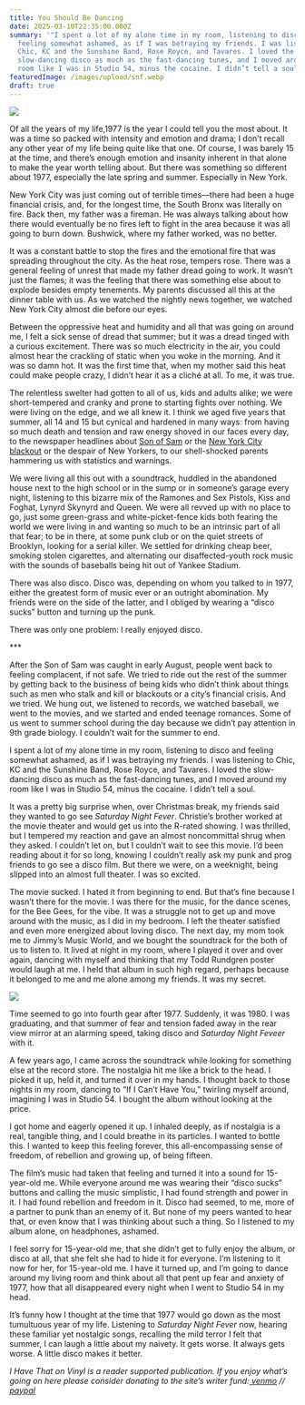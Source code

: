 ```yaml
---
title: You Should Be Dancing
date: 2025-03-10T22:35:00.000Z
summary: '"I spent a lot of my alone time in my room, listening to disco and
  feeling somewhat ashamed, as if I was betraying my friends. I was listening to
  Chic, KC and the Sunshine Band, Rose Royce, and Tavares. I loved the
  slow-dancing disco as much as the fast-dancing tunes, and I moved around my
  room like I was in Studio 54, minus the cocaine. I didn’t tell a soul."'
featuredImage: /images/upload/snf.webp
draft: true
---
```

![](/images/upload/snf.webp)

 


Of all the years of my life,1977 is the year I could tell you the most about. It was a time so packed with intensity and emotion and drama; I don’t recall any other year of my life being quite like that one. Of course, I was barely 15 at the time, and there’s enough emotion and insanity inherent in that alone to make the year worth telling about. But there was something so different about 1977, especially the late spring and summer. Especially in New York.


New York City was just coming out of terrible times—there had been a huge financial crisis, and, for the longest time, the South Bronx was literally on fire. Back then, my father was a fireman. He was always talking about how there would eventually be no fires left to fight in the area because it was all going to burn down. Bushwick, where my father worked, was no better. 

It was a constant battle to stop the fires and the emotional fire that was spreading throughout the city. As the heat rose, tempers rose. There was a general feeling of unrest that made my father dread going to work. It wasn’t just the flames; it was the feeling that there was something else about to explode besides empty tenements. My parents discussed all this at the dinner table with us. As we watched the nightly news together, we watched New York City almost die before our eyes.

Between the oppressive heat and humidity and all that was going on around me, I felt a sick sense of dread that summer; but it was a dread tinged with a curious excitement. There was so much electricity in the air, you could almost hear the crackling of static when you woke in the morning. And it was so damn hot. It was the first time that, when my mother said this heat could make people crazy, I didn’t hear it as a cliché at all. To me, it was true.

The relentless swelter had gotten to all of us, kids and adults alike; we were short-tempered and cranky and prone to starting fights over nothing. We were living on the edge, and we all knew it. I think we aged five years that summer, all 14 and 15 but cynical and hardened in many ways: from having so much death and tension and raw energy shoved in our faces every day, to the newspaper headlines about [Son of Sam](https://en.wikipedia.org/wiki/David_Berkowitz) or the [New York City blackout](https://en.wikipedia.org/wiki/New_York_City_blackout_of_1977) or the despair of New Yorkers, to our shell-shocked parents hammering us with statistics and warnings.

We were living all this out with a soundtrack, huddled in the abandoned house next to the high school or in the sump or in someone’s garage every night, listening to this bizarre mix of the Ramones and Sex Pistols, Kiss and Foghat, Lynyrd Skynyrd and Queen. We were all revved up with no place to go, just some green-grass and white-picket-fence kids both fearing the world we were living in and wanting so much to be an intrinsic part of all that fear; to be in there, at some punk club or on the quiet streets of Brooklyn, looking for a serial killer. We settled for drinking cheap beer, smoking stolen cigarettes, and alternating our disaffected-youth rock music with the sounds of baseballs being hit out of Yankee Stadium.

There was also disco. Disco was, depending on whom you talked to in 1977, either the greatest form of music ever or an outright abomination. My friends were on the side of the latter, and I obliged by wearing a “disco sucks” button and turning up the punk.

There was only one problem: I really enjoyed disco.

\*\**

After the Son of Sam was caught in early August, people went back to feeling complacent, if not safe. We tried to ride out the rest of the summer by getting back to the business of being kids who didn’t think about things such as men who stalk and kill or blackouts or a city’s financial crisis. And we tried. We hung out, we listened to records, we watched baseball, we went to the movies, and we started and ended teenage romances. Some of us went to summer school during the day because we didn’t pay attention in 9th grade biology. I couldn’t wait for the summer to end.

I spent a lot of my alone time in my room, listening to disco and feeling somewhat ashamed, as if I was betraying my friends. I was listening to Chic, KC and the Sunshine Band, Rose Royce, and Tavares. I loved the slow-dancing disco as much as the fast-dancing tunes, and I moved around my room like I was in Studio 54, minus the cocaine. I didn’t tell a soul.

It was a pretty big surprise when, over Christmas break, my friends said they wanted to go see *Saturday Night Fever*. Christie’s brother worked at the movie theater and would get us into the R-rated showing. I was thrilled, but I tempered my reaction and gave an almost noncommittal shrug when they asked. I couldn’t let on, but I couldn’t wait to see this movie. I’d been reading about it for so long, knowing I couldn’t really ask my punk and prog friends to go see a disco film. But there we were, on a weeknight, being slipped into an almost full theater. I was so excited.

The movie sucked. I hated it from beginning to end. But that’s fine because I wasn’t there for the movie. I was there for the music, for the dance scenes, for the Bee Gees, for the vibe. It was a struggle not to get up and move around with the music, as I did in my bedroom. I left the theater satisfied and even more energized about loving disco. The next day, my mom took me to Jimmy’s Music World, and we bought the soundtrack for the both of us to listen to. It lived at night in my room, where I played it over and over again, dancing with myself and thinking that my Todd Rundgren poster would laugh at me. I held that album in such high regard, perhaps because it belonged to me and me alone among my friends. It was my secret. 

![](/images/upload/s54.webp)



Time seemed to go into fourth gear after 1977. Suddenly, it was 1980. I was graduating, and that summer of fear and tension faded away in the rear view mirror at an alarming speed, taking disco and *Saturday Night Feveer* with it. 

A few years ago, I came across the soundtrack while looking for something else at the record store. The nostalgia hit me like a brick to the head. I picked it up, held it, and turned it over in my hands. I thought back to those nights in my room, dancing to “If I Can’t Have You,” twirling myself around, imagining I was in Studio 54. I bought the album without looking at the price.

I got home and eagerly opened it up. I inhaled deeply, as if nostalgia is a real, tangible thing, and I could breathe in its particles. I wanted to bottle this. I wanted to keep this feeling forever, this all-encompassing sense of freedom, of rebellion and growing up, of being fifteen. 

The film’s music had taken that feeling and turned it into a sound for 15-year-old me. While everyone around me was wearing their “disco sucks” buttons and calling the music simplistic, I had found strength and power in it. I had found rebellion and freedom in it. Disco had seemed, to me, more of a partner to punk than an enemy of it. But none of my peers wanted to hear that, or even know that I was thinking about such a thing. So I listened to my album alone, on headphones, ashamed. 

I feel sorry for 15-year-old me, that she didn’t get to fully enjoy the album, or disco at all, that she felt she had to hide it for everyone. I’m listening to it now for her, for 15-year-old me. I have it turned up, and I’m going to dance around my living room and think about all that pent up fear and anxiety of 1977, how that all disappeared every night when I went to Studio 54 in my head.

It’s funny how I thought at the time that 1977 would go down as the most tumultuous year of my life. Listening to *Saturday Night Fever* now, hearing these familiar yet nostalgic songs, recalling the mild terror I felt that summer, I can laugh a little about my naivety. It gets worse. It always gets worse. A little disco makes it better.  



*I Have That on Vinyl is a reader supported publication. If you enjoy what’s going on here please consider donating to the site’s writer fund:[ venmo](https://account.venmo.com/u/Michele-Catalano2659) //[ paypal](https://www.paypal.com/paypalme/goingitaloneny?country.x=US&locale.x=en_US)*
